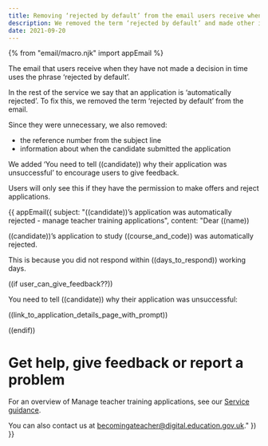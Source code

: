 ```yaml
---
title: Removing ‘rejected by default’ from the email users receive when they do not make a decision in time
description: We removed the term ‘rejected by default’ and made other improvements to the email about automatic rejection
date: 2021-09-20
---
```


{% from "email/macro.njk" import appEmail %}

The email that users receive when they have not made a decision in time uses the phrase ‘rejected by default’.

In the rest of the service we say that an application is ‘automatically rejected’. To fix this, we removed the term ‘rejected by default’ from the email.

Since they were unnecessary, we also removed:

- the reference number from the subject line
- information about when the candidate submitted the application

We added ‘You need to tell ((candidate)) why their application was unsuccessful’ to encourage users to give feedback.

Users will only see this if they have the permission to make offers and reject applications.

<!-- markdownlint-disable MD025 -->

{{ appEmail({
  subject: "((candidate))’s application was automatically rejected - manage teacher training applications",
  content: "Dear ((name))

((candidate))’s application to study ((course_and_code)) was automatically rejected.

This is because you did not respond within ((days_to_respond)) working days.

((if user_can_give_feedback??))

You need to tell ((candidate)) why their application was unsuccessful:

((link_to_application_details_page_with_prompt))

((endif))

# Get help, give feedback or report a problem

For an overview of Manage teacher training applications, see our [Service guidance](https://www.apply-for-teacher-training.service.gov.uk/provider/service-guidance).

You can also contact us at <becomingateacher@digital.education.gov.uk>."
}) }}

<!-- markdownlint-enable MD025 -->
